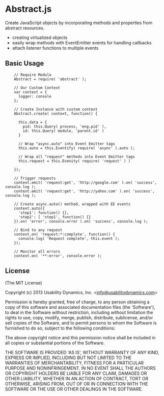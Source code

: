 # Abstract.js
Create JavaScript objects by incorporating methods and properties from abstract resources.

  - creating virtualized objects
  - easily wrap methods with EventEmitter events for handling callbacks
  - attach listener functions to multiple events
  
## Basic Usage

        // Require Module
        Abstract = require( 'abstract' );
        
        // Our Custom Context
        var context = {
          logger: console        
        };
        
        // Create Instance with custom context
        Abstract.create( context, function() {
          
          this.data = {
            pid: this.Query( process, 'eng.pid' ),
            id: this.Query( module, 'parent.id' )
          }
          
          // Wrap "async.auto" into Event Emitter tags
          this.auto = this.Eventify( require( 'async' ).auto );
          
          // Wrap all "request" methods into Event Emitter tags            
          this.request = this.Evenity( require( 'request' ) )
        
        });
        
        // Trigger requests
        context.emit( 'request:get', 'http://google.com' ).on( 'success', console.log );
        context.emit( 'request:get', 'http://yahoo.com' ).on( 'success', console.log );
        
        // Create async.auto() method, wrapped with EE events
        context.auto({
          'step1': function() {},
          'step2': [ 'step1', function() {}
        }).on( 'error', console.error ).on( 'success', console.log );
        
        // Bind to any request 
        context.on( 'request:*:complete', function() {
          console.log( 'Request complete', this.event );
        });
        
        // Monitor all errors
        context.on( '**:error', console.error );


## License

(The MIT License)

Copyright (c) 2013 Usability Dynamics, Inc. &lt;info@usabilitydynamics.com&gt;

Permission is hereby granted, free of charge, to any person obtaining
a copy of this software and associated documentation files (the
'Software'), to deal in the Software without restriction, including
without limitation the rights to use, copy, modify, merge, publish,
distribute, sublicense, and/or sell copies of the Software, and to
permit persons to whom the Software is furnished to do so, subject to
the following conditions:

The above copyright notice and this permission notice shall be
included in all copies or substantial portions of the Software.

THE SOFTWARE IS PROVIDED 'AS IS', WITHOUT WARRANTY OF ANY KIND,
EXPRESS OR IMPLIED, INCLUDING BUT NOT LIMITED TO THE WARRANTIES OF
MERCHANTABILITY, FITNESS FOR A PARTICULAR PURPOSE AND NONINFRINGEMENT.
IN NO EVENT SHALL THE AUTHORS OR COPYRIGHT HOLDERS BE LIABLE FOR ANY
CLAIM, DAMAGES OR OTHER LIABILITY, WHETHER IN AN ACTION OF CONTRACT,
TORT OR OTHERWISE, ARISING FROM, OUT OF OR IN CONNECTION WITH THE
SOFTWARE OR THE USE OR OTHER DEALINGS IN THE SOFTWARE.
